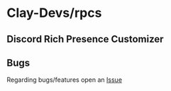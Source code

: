 # Clay-Devs/rpcs

## Discord Rich Presence Customizer

## Bugs
Regarding bugs/features open an [Issue](https://github.com/clay-devs/rpc/issues/new)